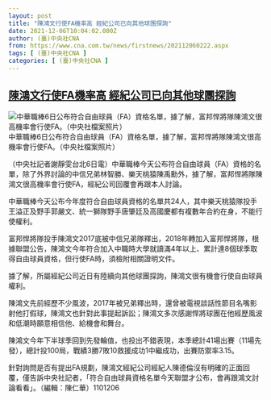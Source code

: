 ```yaml
---
layout: post
title: "陳鴻文行使FA機率高 經紀公司已向其他球團探詢"
date: 2021-12-06T10:04:02.000Z
author: (臺)中央社CNA
from: https://www.cna.com.tw/news/firstnews/202112060222.aspx
tags: [ (臺)中央社CNA ]
categories: [ (臺)中央社CNA ]
---
```

<!--1638785042000-->
[陳鴻文行使FA機率高 經紀公司已向其他球團探詢](https://www.cna.com.tw/news/firstnews/202112060222.aspx)
------

<div>
<div><div><div style="--aspect-ratio:2000/1520;"><picture><source media="(max-width: 414px)" data-srcset="https://imgcdn.cna.com.tw/www/WebPhotos/800/20211206/2000x1520_0727239317789.jpg"><source media="(min-width: 413px)" data-srcset="https://imgcdn.cna.com.tw/www/WebPhotos/1024/20211206/2000x1520_0727239317789.jpg"><img class='lazyload' data-src="https://imgcdn.cna.com.tw/www/WebPhotos/800/20211206/2000x1520_0727239317789.jpg" alt="中華職棒6日公布符合自由球員（FA）資格名單，據了解，富邦悍將隊陳鴻文很高機率會行使FA。（中央社檔案照片）" data-srcset="https://imgcdn.cna.com.tw/www/WebPhotos/800/20211206/2000x1520_0727239317789.jpg 414w, https://imgcdn.cna.com.tw/www/WebPhotos/1024/20211206/2000x1520_0727239317789.jpg 1024w"></picture></div><div>中華職棒6日公布符合自由球員（FA）資格名單，據了解，富邦悍將隊陳鴻文很高機率會行使FA。（中央社檔案照片）</div></div></div><div></div><div><p>（中央社記者謝靜雯台北6日電）中華職棒今天公布符合自由球員（FA）資格的名單，除了外界討論的中信兄弟林智勝、樂天桃猿陳禹勳外，據了解，富邦悍將隊陳鴻文很高機率會行使FA，經紀公司回覆會再跟本人討論。</p><p>中華職棒今天公布今年度符合自由球員資格的名單共24人，其中樂天桃猿隊投手王溢正及野手郭嚴文、統一獅隊野手唐肇廷及高國慶都有複數年合約在身，不能行使權利。</p><p>富邦悍將隊投手陳鴻文2017底被中信兄弟隊釋出，2018年轉加入富邦悍將隊，根據聯盟公告，陳鴻文今年符合加入中職時大學就讀滿4年以上、累計達8個球季取得自由球員資格，但行使FA時，須檢附相關證明文件。</p><p>據了解，所屬經紀公司近日有陸續向其他球團探詢，陳鴻文很有機會行使自由球員權利。</p><p>陳鴻文先前經歷不少風波，2017年被兄弟釋出時，還曾被電視談話性節目名嘴影射他打假球，陳鴻文也針對此事提起訴訟；陳鴻文多次感謝悍將球團在他經歷風波和低潮時願意相信他、給機會和舞台。</p><p>陳鴻文今年下半球季回到先發輪值，也投出不錯表現，本季總計41場出賽（11場先發），總計投100局，戰績3勝7敗10救援成功1中繼成功，出賽防禦率3.15。</p><p>針對詢問是否有提出FA規劃，陳鴻文經紀公司經紀人陳德倫沒有明確的正面回覆，僅告訴中央社記者，「符合自由球員資格名單今天聯盟才公布，會再跟鴻文討論看看」。（編輯：陳仁華）1101206</p></div>
</div>

